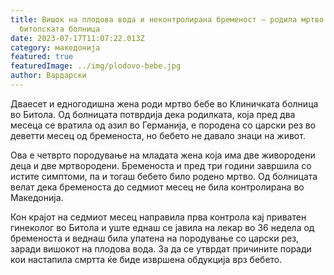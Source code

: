 ```yaml
---
title: Вишок на плодова вода и неконтролирана бременост – родила мртво бебе во
  битолската болница
date: 2023-07-17T11:07:22.013Z
category: македонија
featured: true
featuredImage: ../img/plodovo-bebe.jpg
author: Вардарски
---
```

<!--StartFragment-->

Дваесет и едногодишна жена роди мртво бебе во Клиничката болница во Битола. Од болницата потврдија дека родилката, која пред два месеца се вратила од азил во Германија, е породена со царски рез во деветти месец од бременоста, но бебето не давало знаци на живот.

Ова е четврто породување на младата жена која има две живородени деца и две мртвородени. Бременоста и пред три години завршила со истите симптоми, па и тогаш бебето било родено мртво. Од болницата велат дека бременoста до седмиот месец не била контролирана во Македонија.

Кон крајот на седмиот месец направила прва контрола кај приватен гинеколог во Битола и уште еднаш се јавила на лекар во 36 недела од бременоста и веднаш била упатена на породување со царски рез, заради вишокот на плодова вода. За да се утврдат причините поради кои настапила смртта ќе биде извршена обдукција врз бебето.

<!--EndFragment-->